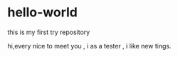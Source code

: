 # hello-world
this is my first try repository

hi,every 
    nice to meet you , i as a tester , i like new tings.
